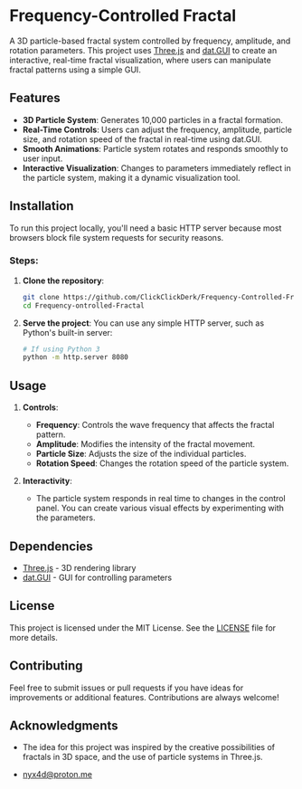 # Frequency-Controlled Fractal

A 3D particle-based fractal system controlled by frequency, amplitude, and rotation parameters. This project uses [Three.js](https://threejs.org) and [dat.GUI](https://github.com/dataarts/dat.gui) to create an interactive, real-time fractal visualization, where users can manipulate fractal patterns using a simple GUI.

## Features

- **3D Particle System**: Generates 10,000 particles in a fractal formation.
- **Real-Time Controls**: Users can adjust the frequency, amplitude, particle size, and rotation speed of the fractal in real-time using dat.GUI.
- **Smooth Animations**: Particle system rotates and responds smoothly to user input.
- **Interactive Visualization**: Changes to parameters immediately reflect in the particle system, making it a dynamic visualization tool.

## Installation

To run this project locally, you'll need a basic HTTP server because most browsers block file system requests for security reasons.

### Steps:

1. **Clone the repository**:
    ```bash
    git clone https://github.com/ClickClickDerk/Frequency-Controlled-Fractal.git
    cd Frequency-ontrolled-Fractal
    ```

2. **Serve the project**:
    You can use any simple HTTP server, such as Python's built-in server:
    ```bash
    # If using Python 3
    python -m http.server 8080

## Usage

1. **Controls**:
    - **Frequency**: Controls the wave frequency that affects the fractal pattern.
    - **Amplitude**: Modifies the intensity of the fractal movement.
    - **Particle Size**: Adjusts the size of the individual particles.
    - **Rotation Speed**: Changes the rotation speed of the particle system.

2. **Interactivity**:
    - The particle system responds in real time to changes in the control panel. You can create various visual effects by experimenting with the parameters.

## Dependencies

- [Three.js](https://threejs.org) - 3D rendering library
- [dat.GUI](https://github.com/dataarts/dat.gui) - GUI for controlling parameters

## License

This project is licensed under the MIT License. See the [LICENSE](LICENSE) file for more details.

## Contributing

Feel free to submit issues or pull requests if you have ideas for improvements or additional features. Contributions are always welcome!

## Acknowledgments

- The idea for this project was inspired by the creative possibilities of fractals in 3D space, and the use of particle systems in Three.js.

- nyx4d@proton.me
